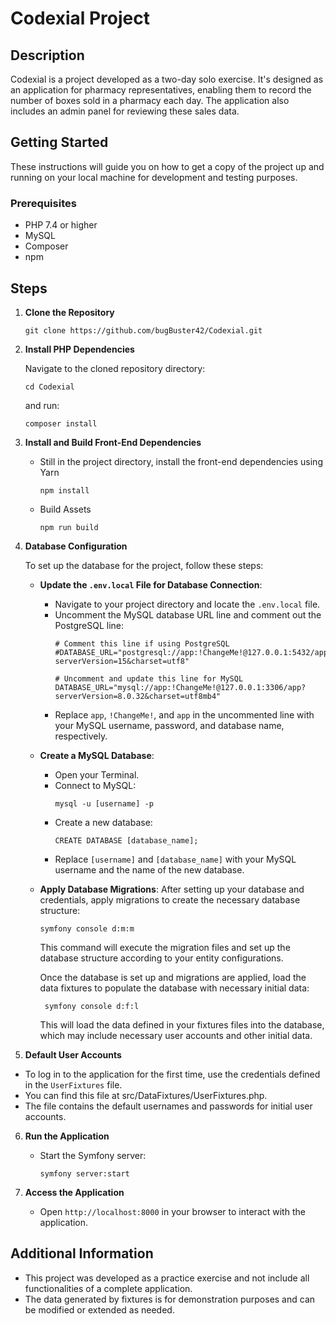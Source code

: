 # Codexial Project

## Description
Codexial is a project developed as a two-day solo exercise. It's designed as an application for pharmacy representatives, enabling them to record the number of boxes sold in a pharmacy each day. The application also includes an admin panel for reviewing these sales data.

## Getting Started

These instructions will guide you on how to get a copy of the project up and running on your local machine for development and testing purposes.

### Prerequisites
- PHP 7.4 or higher
- MySQL
- Composer
- npm

## Steps

1. **Clone the Repository**
    ```
    git clone https://github.com/bugBuster42/Codexial.git
    ```

2. **Install PHP Dependencies**
   
    Navigate to the cloned repository directory:
    ```
    cd Codexial
    ```
    and run:
    ```
    composer install
    ```
3. **Install and Build Front-End Dependencies**
    - Still in the project directory, install the front-end dependencies using Yarn
      ```
      npm install
      ```
    - Build Assets
      ```
      npm run build
      ```
4. **Database Configuration**

   To set up the database for the project, follow these steps:
   
    - **Update the `.env.local` File for Database Connection**:
        - Navigate to your project directory and locate the `.env.local` file.
        - Uncomment the MySQL database URL line and comment out the PostgreSQL line:
          ```
          # Comment this line if using PostgreSQL
          #DATABASE_URL="postgresql://app:!ChangeMe!@127.0.0.1:5432/app?serverVersion=15&charset=utf8"
          
          # Uncomment and update this line for MySQL
          DATABASE_URL="mysql://app:!ChangeMe!@127.0.0.1:3306/app?serverVersion=8.0.32&charset=utf8mb4"
          ```
        - Replace `app`, `!ChangeMe!`, and `app` in the uncommented line with your MySQL username, password, and database name, respectively.

    - **Create a MySQL Database**:
        - Open your Terminal.
        - Connect to MySQL:
          ```
          mysql -u [username] -p
          ```
        - Create a new database:
          ```
          CREATE DATABASE [database_name];
          ```
        - Replace `[username]` and `[database_name]` with your MySQL username and the name of the new database.

   - **Apply Database Migrations**:
       After setting up your database and credentials, apply migrations to create the necessary database structure:  
    
      ```
      symfony console d:m:m
      ```
      This command will execute the migration files and set up the database structure according to your entity configurations.
      
       Once the database is set up and migrations are applied, load the data fixtures to populate the database with necessary initial data:  
    
        ```
         symfony console d:f:l
        ```
   
       This will load the data defined in your fixtures files into the database, which may include necessary user accounts and other initial data.
       
5. **Default User Accounts**
- To log in to the application for the first time, use the credentials defined in the `UserFixtures` file.
- You can find this file at src/DataFixtures/UserFixtures.php.
- The file contains the default usernames and passwords for initial user accounts.

6. **Run the Application**
    - Start the Symfony server:
      ```
      symfony server:start
      ```

7. **Access the Application**
    - Open `http://localhost:8000` in your browser to interact with the application.

## Additional Information

- This project was developed as a practice exercise and not include all functionalities of a complete application.
- The data generated by fixtures is for demonstration purposes and can be modified or extended as needed.
